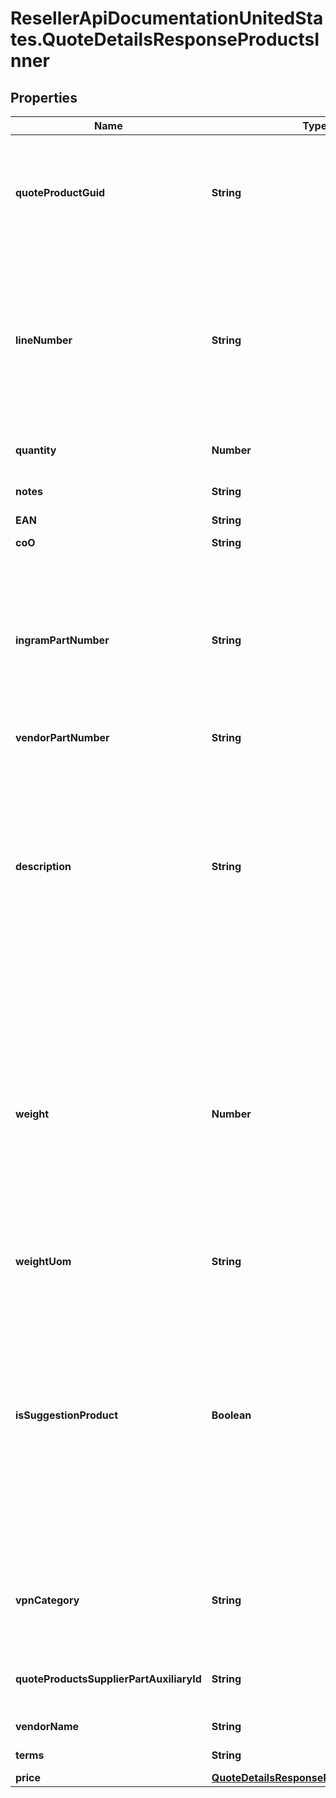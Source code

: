 # ResellerApiDocumentationUnitedStates.QuoteDetailsResponseProductsInner

## Properties

Name | Type | Description | Notes
------------ | ------------- | ------------- | -------------
**quoteProductGuid** | **String** | Quote Product GUID  is the primary quote key in Ingram Micro&#39;s CRM - needed to retrieve quote details. | [optional] 
**lineNumber** | **String** | Line number which the product will appear in the quote.  Line number is manditory when unique configurations are included in a quote and mainting the item line order is required. | [optional] 
**quantity** | **Number** | Quantity of product line item quoted. | [optional] 
**notes** | **String** | Product line item comments. | [optional] 
**EAN** | **String** | EANUPC | [optional] 
**coO** | **String** | Country of Origin. | [optional] 
**ingramPartNumber** | **String** | Ingram Micro SKU (stock keeping unit). An identification, usually alphanumeric, of a particular product that allows it to be tracked for inventory purposes | [optional] 
**vendorPartNumber** | **String** | Vendor Part Number | [optional] 
**description** | **String** | Product description.  Note - The quote view api returns only the product short description as maintained in Ingram Micro&#39;s crm system.  For long descriptions, please refer to alternative information sources. | [optional] 
**weight** | **Number** | Weight is provided based on country standard.  For countries following Imperial standards - weight is presented as pounds with decimal.  In countries following metric standards, weight is provided as kilograms with decimal. | [optional] 
**weightUom** | **String** | Unit of measure | [optional] 
**isSuggestionProduct** | **Boolean** | Flag to indicate if a product line item is a suggested product.  The suggested product is provided in addition to the requested quoted products and a suggested option.  Suggested products are grouped together for subtotal and total calculations. | [optional] 
**vpnCategory** | **String** | Vendor product category specific to Cisco. HWDW (hardware) or service. | [optional] 
**quoteProductsSupplierPartAuxiliaryId** | **String** | Vendor product configuration ID specific to Cisco. | [optional] 
**vendorName** | **String** | Vendor name of the product | [optional] 
**terms** | **String** | Terms of the quote | [optional] 
**price** | [**QuoteDetailsResponseProductsInnerPrice**](QuoteDetailsResponseProductsInnerPrice.md) |  | [optional] 


